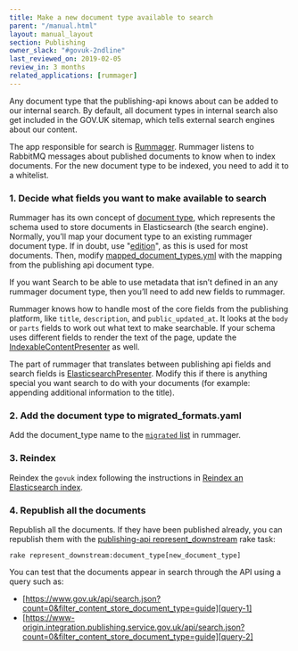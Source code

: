 ```yaml
---
title: Make a new document type available to search
parent: "/manual.html"
layout: manual_layout
section: Publishing
owner_slack: "#govuk-2ndline"
last_reviewed_on: 2019-02-05
review_in: 3 months
related_applications: [rummager]
---
```


Any document type that the publishing-api knows about can be added to our
internal search. By default, all document types in internal search also get
included in the GOV.UK sitemap, which tells external search engines about our
content.

The app responsible for search is [Rummager][rummager]. Rummager listens to
RabbitMQ messages about published documents to know when to index documents.
For the new document type to be indexed, you need to add it to a whitelist.

### 1. Decide what fields you want to make available to search

Rummager has its own concept of [document type][doc-types], which represents
the schema used to store documents in Elasticsearch (the search engine).
Normally, you’ll map your document type to an existing rummager document type.
If in doubt, use "[edition][edition]", as this is used for most documents.
Then, modify [mapped_document_types.yml][mapped-doc-types] with the mapping
from the publishing api document type.

If you want Search to be able to use metadata that isn’t defined in an any
rummager document type, then you’ll need to add new fields to rummager.

Rummager knows how to handle most of the core fields from the publishing
platform, like `title`, `description`, and `public_updated_at`. It looks at the
`body` or `parts` fields to work out what text to make searchable. If your
schema uses different fields to render the text of the page, update the
[IndexableContentPresenter][i-c-presenter] as well.

The part of rummager that translates between publishing api fields and search
fields is [ElasticsearchPresenter][e-s-presenter].
Modify this if there is anything special you want search to do with your
documents (for example: appending additional information to the title).

### 2. Add the document type to migrated_formats.yaml

Add the document_type name to the [`migrated` list][migrated-list] in rummager.

### 3. Reindex

Reindex the `govuk` index following the instructions in
[Reindex an Elasticsearch index][reindex].

### 4. Republish all the documents

Republish all the documents. If they have been published already, you can
republish them with the [publishing-api represent_downstream][task] rake task:

```
rake represent_downstream:document_type[new_document_type]
```

You can test that the documents appear in search through the API using a query such as:
- [https://www.gov.uk/api/search.json?count=0&filter_content_store_document_type=guide][query-1]
- [https://www-origin.integration.publishing.service.gov.uk/api/search.json?count=0&filter_content_store_document_type=guide][query-2]

[rummager]: https://github.com/alphagov/rummager
[doc-types]: https://github.com/alphagov/rummager/blob/master/doc/schemas.md#elasticsearch-document-types
[edition]: https://github.com/alphagov/rummager/blob/master/config/schema/elasticsearch_types/edition.json
[mapped-doc-types]: https://github.com/alphagov/rummager/blob/master/config/govuk_index/mapped_document_types.yaml
[i-c-presenter]: https://github.com/alphagov/rummager/blob/master/lib/govuk_index/presenters/indexable_content_presenter.rb
[e-s-presenter]: https://github.com/alphagov/rummager/blob/master/lib/govuk_index/presenters/elasticsearch_presenter.rb
[migrated-list]: https://github.com/alphagov/rummager/blob/master/config/govuk_index/migrated_formats.yaml
[reindex]: reindex-elasticsearch.html
[task]: https://github.com/alphagov/publishing-api/blob/master/lib/tasks/represent_downstream.rake
[query-1]: https://www.gov.uk/api/search.json?count=0&filter_content_store_document_type=guide
[query-2]: https://www-origin.integration.publishing.service.gov.uk/api/search.json?count=0&filter_content_store_document_type=guide
